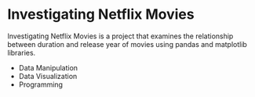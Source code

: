 # Investigating Netflix Movies

Investigating Netflix Movies is a project that examines the relationship between duration and release year of movies using pandas and matplotlib libraries.
* Data Manipulation
* Data Visualization
* Programming
